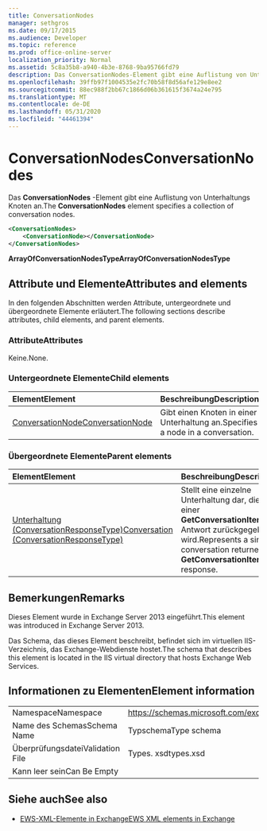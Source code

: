 ```yaml
---
title: ConversationNodes
manager: sethgros
ms.date: 09/17/2015
ms.audience: Developer
ms.topic: reference
ms.prod: office-online-server
localization_priority: Normal
ms.assetid: 5c8a35b8-a940-4b3e-8768-9ba95766fd79
description: Das ConversationNodes-Element gibt eine Auflistung von Unterhaltungs Knoten an.
ms.openlocfilehash: 39ffb97f1004535e2fc70b58f8d56afe129e8ee2
ms.sourcegitcommit: 88ec988f2bb67c1866d06b361615f3674a24e795
ms.translationtype: MT
ms.contentlocale: de-DE
ms.lasthandoff: 05/31/2020
ms.locfileid: "44461394"
---
```

# <a name="conversationnodes"></a><span data-ttu-id="465f7-103">ConversationNodes</span><span class="sxs-lookup"><span data-stu-id="465f7-103">ConversationNodes</span></span>

<span data-ttu-id="465f7-104">Das **ConversationNodes** -Element gibt eine Auflistung von Unterhaltungs Knoten an.</span><span class="sxs-lookup"><span data-stu-id="465f7-104">The **ConversationNodes** element specifies a collection of conversation nodes.</span></span> 
  
```XML
<ConversationNodes>
    <ConversationNode></ConversationNode>
</ConversationNodes>
```

 <span data-ttu-id="465f7-105">**ArrayOfConversationNodesType**</span><span class="sxs-lookup"><span data-stu-id="465f7-105">**ArrayOfConversationNodesType**</span></span>
## <a name="attributes-and-elements"></a><span data-ttu-id="465f7-106">Attribute und Elemente</span><span class="sxs-lookup"><span data-stu-id="465f7-106">Attributes and elements</span></span>

<span data-ttu-id="465f7-107">In den folgenden Abschnitten werden Attribute, untergeordnete und übergeordnete Elemente erläutert.</span><span class="sxs-lookup"><span data-stu-id="465f7-107">The following sections describe attributes, child elements, and parent elements.</span></span>
  
### <a name="attributes"></a><span data-ttu-id="465f7-108">Attribute</span><span class="sxs-lookup"><span data-stu-id="465f7-108">Attributes</span></span>

<span data-ttu-id="465f7-109">Keine.</span><span class="sxs-lookup"><span data-stu-id="465f7-109">None.</span></span>
  
### <a name="child-elements"></a><span data-ttu-id="465f7-110">Untergeordnete Elemente</span><span class="sxs-lookup"><span data-stu-id="465f7-110">Child elements</span></span>

|<span data-ttu-id="465f7-111">**Element**</span><span class="sxs-lookup"><span data-stu-id="465f7-111">**Element**</span></span>|<span data-ttu-id="465f7-112">**Beschreibung**</span><span class="sxs-lookup"><span data-stu-id="465f7-112">**Description**</span></span>|
|:-----|:-----|
|[<span data-ttu-id="465f7-113">ConversationNode</span><span class="sxs-lookup"><span data-stu-id="465f7-113">ConversationNode</span></span>](conversationnode.md) <br/> |<span data-ttu-id="465f7-114">Gibt einen Knoten in einer Unterhaltung an.</span><span class="sxs-lookup"><span data-stu-id="465f7-114">Specifies a node in a conversation.</span></span>  <br/> |
   
### <a name="parent-elements"></a><span data-ttu-id="465f7-115">Übergeordnete Elemente</span><span class="sxs-lookup"><span data-stu-id="465f7-115">Parent elements</span></span>

|<span data-ttu-id="465f7-116">**Element**</span><span class="sxs-lookup"><span data-stu-id="465f7-116">**Element**</span></span>|<span data-ttu-id="465f7-117">**Beschreibung**</span><span class="sxs-lookup"><span data-stu-id="465f7-117">**Description**</span></span>|
|:-----|:-----|
|[<span data-ttu-id="465f7-118">Unterhaltung (ConversationResponseType)</span><span class="sxs-lookup"><span data-stu-id="465f7-118">Conversation (ConversationResponseType)</span></span>](conversation-conversationresponsetype.md) <br/> |<span data-ttu-id="465f7-119">Stellt eine einzelne Unterhaltung dar, die in einer **GetConversationItems** -Antwort zurückgegeben wird.</span><span class="sxs-lookup"><span data-stu-id="465f7-119">Represents a single conversation returned in a **GetConversationItems** response.</span></span>  <br/> |
   
## <a name="remarks"></a><span data-ttu-id="465f7-120">Bemerkungen</span><span class="sxs-lookup"><span data-stu-id="465f7-120">Remarks</span></span>

<span data-ttu-id="465f7-121">Dieses Element wurde in Exchange Server 2013 eingeführt.</span><span class="sxs-lookup"><span data-stu-id="465f7-121">This element was introduced in Exchange Server 2013.</span></span>
  
<span data-ttu-id="465f7-122">Das Schema, das dieses Element beschreibt, befindet sich im virtuellen IIS-Verzeichnis, das Exchange-Webdienste hostet.</span><span class="sxs-lookup"><span data-stu-id="465f7-122">The schema that describes this element is located in the IIS virtual directory that hosts Exchange Web Services.</span></span>
  
## <a name="element-information"></a><span data-ttu-id="465f7-123">Informationen zu Elementen</span><span class="sxs-lookup"><span data-stu-id="465f7-123">Element information</span></span>

|||
|:-----|:-----|
|<span data-ttu-id="465f7-124">Namespace</span><span class="sxs-lookup"><span data-stu-id="465f7-124">Namespace</span></span>  <br/> |https://schemas.microsoft.com/exchange/services/2006/types  <br/> |
|<span data-ttu-id="465f7-125">Name des Schemas</span><span class="sxs-lookup"><span data-stu-id="465f7-125">Schema Name</span></span>  <br/> |<span data-ttu-id="465f7-126">Typschema</span><span class="sxs-lookup"><span data-stu-id="465f7-126">Type schema</span></span>  <br/> |
|<span data-ttu-id="465f7-127">Überprüfungsdatei</span><span class="sxs-lookup"><span data-stu-id="465f7-127">Validation File</span></span>  <br/> |<span data-ttu-id="465f7-128">Types. xsd</span><span class="sxs-lookup"><span data-stu-id="465f7-128">types.xsd</span></span>  <br/> |
|<span data-ttu-id="465f7-129">Kann leer sein</span><span class="sxs-lookup"><span data-stu-id="465f7-129">Can Be Empty</span></span>  <br/> ||
   
## <a name="see-also"></a><span data-ttu-id="465f7-130">Siehe auch</span><span class="sxs-lookup"><span data-stu-id="465f7-130">See also</span></span>



- [<span data-ttu-id="465f7-131">EWS-XML-Elemente in Exchange</span><span class="sxs-lookup"><span data-stu-id="465f7-131">EWS XML elements in Exchange</span></span>](ews-xml-elements-in-exchange.md)


